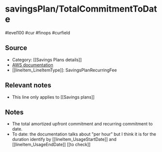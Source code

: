 # savingsPlan/TotalCommitmentToDate

#level100 #cur #finops #curfield

## Source
- Category: [[Savings Plans details]]
- [AWS documentation](https://docs.aws.amazon.com/cur/latest/userguide/savingsplans-columns.html#sp-T)
- [[lineItem_LineItemType]]: SavingsPlanRecurringFee

## Relevant notes
- This line only applies to  [[Savings plans]]

## Notes
- The total amortized upfront commitment and recurring commitment to date. 
- To date: the documentation talks about "per hour" but I think it is for the duration identify by [[lineItem_UsageStartDate]] and [[lineItem_UsageEndDate]] [[to check]]